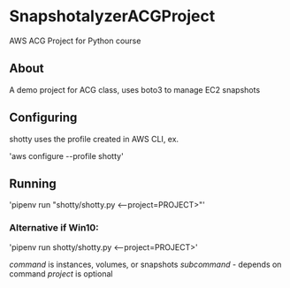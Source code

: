 # SnapshotalyzerACGProject

AWS ACG Project for Python course

## About

A demo project for ACG class, uses boto3 to manage EC2 snapshots

## Configuring

shotty uses the profile created in AWS CLI, ex.

'aws configure --profile shotty'

## Running

'pipenv run "shotty/shotty.py <command> <subcommand> <--project=PROJECT>"'

### Alternative if Win10:

'pipenv run shotty/shotty.py <command> <subcommand> <--project=PROJECT>'

*command* is instances, volumes, or snapshots
*subcommand* - depends on command
*project* is optional
